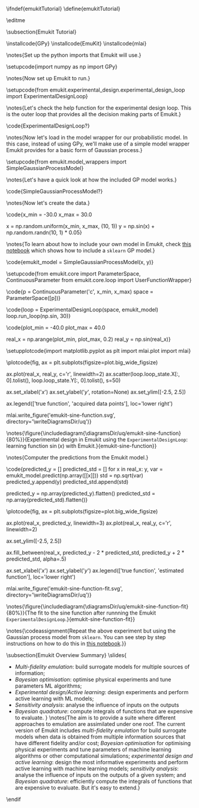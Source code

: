 \ifndef{emukitTutorial}
\define{emukitTutorial}

\editme

\subsection{Emukit Tutorial}

\installcode{GPy}
\installcode{EmuKit}
\installcode{mlai}

\notes{Set up the python imports that Emukit will use.}

\setupcode{import numpy as np
import GPy}


\notes{Now set up Emukit to run.}

\setupcode{from emukit.experimental_design.experimental_design_loop import ExperimentalDesignLoop}

\notes{Let's check the help function for the experimental design loop. This is the outer loop that provides all the decision making parts of Emukit.}

\code{ExperimentalDesignLoop?}

\notes{Now let's load in the model wrapper for our probabilistic model. In this case, instead of using GPy, we'll make use of a simple model wrapper Emukit provides for a basic form of Gaussian process.}

\setupcode{from emukit.model_wrappers import SimpleGaussianProcessModel}

\notes{Let's have a quick look at how the included GP model works.}

\code{SimpleGaussianProcessModel?}

\notes{Now let's create the data.}

\code{x_min = -30.0
x_max = 30.0

x = np.random.uniform(x_min, x_max, (10, 1))
y = np.sin(x) + np.random.randn(10, 1) * 0.05}

\notes{To learn about how to include your own model in Emukit, check [this notebook](https://github.com/EmuKit/emukit/blob/master/notebooks/Emukit-tutorial-custom-model.ipynb) which shows how to include a `sklearn` GP model.}

\code{emukit_model = SimpleGaussianProcessModel(x, y)}

\setupcode{from emukit.core import ParameterSpace, ContinuousParameter
from emukit.core.loop import UserFunctionWrapper}

\code{p = ContinuousParameter('c', x_min, x_max)
space = ParameterSpace([p])}

\code{loop = ExperimentalDesignLoop(space, emukit_model)
loop.run_loop(np.sin, 30)}


\code{plot_min = -40.0
plot_max = 40.0

real_x = np.arange(plot_min, plot_max, 0.2)
real_y = np.sin(real_x)}

\setupplotcode{import matplotlib.pyplot as plt
import mlai.plot
import mlai}

\plotcode{fig, ax = plt.subplots(figsize=plot.big_wide_figsize)

ax.plot(real_x, real_y, c='r', linewidth=2)
ax.scatter(loop.loop_state.X[:, 0].tolist(), 
           loop.loop_state.Y[:, 0].tolist(), s=50)

ax.set_xlabel('$x$')
ax.set_ylabel('$y$', rotation=None)
ax.set_ylim([-2.5, 2.5])

ax.legend(['true function', 'acquired data points'], loc='lower right')

mlai.write_figure('emukit-sine-function.svg', directory='\writeDiagramsDir/uq')}

\notes{\figure{\includediagram{\diagramsDir/uq/emukit-sine-function}{80%}}{Experimental design in Emukit using the `ExperimentalDesignLoop`: learning function $\sin(x)$ with Emukit.}{emukit-sine-function}}

\notes{Computer the predictions from the Emukit model.}

\code{predicted_y = []
predicted_std = []
for x in real_x:
    y, var = emukit_model.predict(np.array([[x]]))
    std = np.sqrt(var)
    predicted_y.append(y)
    predicted_std.append(std)

predicted_y = np.array(predicted_y).flatten()
predicted_std = np.array(predicted_std).flatten()}

\plotcode{fig, ax = plt.subplots(figsize=plot.big_wide_figsize)

ax.plot(real_x, predicted_y, linewidth=3)
ax.plot(real_x, real_y, c='r', linewidth=2)

ax.set_ylim([-2.5, 2.5])

ax.fill_between(real_x, predicted_y - 2 * predicted_std, 
                predicted_y + 2 * predicted_std, alpha=.5)

ax.set_xlabel('$x$')
ax.set_ylabel('$y$')
ax.legend(['true function', 'estimated function'], loc='lower right')

mlai.write_figure('emukit-sine-function-fit.svg', directory='\writeDiagramsDir/uq')}

\notes{\figure{\includediagram{\diagramsDir/uq/emukit-sine-function-fit}{80%}}{The fit to the sine function after runnning the Emukit  `ExperimentalDesignLoop`.}{emukit-sine-function-fit}}

\notes{\codeassignment{Repeat the above experiment but using the Gaussian process model from `sklearn`. You can see step by step instructions on how to do this in [this notebook](https://github.com/EmuKit/emukit/blob/master/notebooks/Emukit-tutorial-custom-model.ipynb).}}

\subsection{Emukit Overview Summary}
\slides{
* *Multi-fidelity emulation*: build surrogate models for multiple sources of information;
* *Bayesian optimisation*: optimise physical experiments and tune parameters ML algorithms;
* *Experimental design/Active learning*: design experiments and perform active learning with ML models;
* *Sensitivity analysis*: analyse the influence of inputs on the outputs 
* *Bayesian quadrature*: compute integrals of functions that are expensive to evaluate.
}
\notes{The aim is to provide a suite where different approaches to emulation are assimilated under one roof. The current version of Emukit includes *multi-fidelity emulation* for build surrogate models when data is obtained from multiple information sources that have different fidelity and/or cost; *Bayesian optimisation* for optimising physical experiments and tune parameters of machine learning algorithms or other computational simulations; *experimental design and active learning*: design the most informative experiments and perform active learning with machine learning models; *sensitivity analysis*: analyse the influence of inputs on the outputs of a given system; and *Bayesian quadrature*: efficiently compute the integrals of functions that are expensive to evaluate. But it's easy to extend.}


\endif

